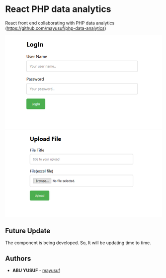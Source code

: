 # React PHP data analytics 

React front end collaborating with PHP data analytics (https://github.com/mayusuf/php-data-analytics)

![Screenshot](public/login.png)
![Screenshot](public/upload_file.png)

## Future Update
The component is being developed. So, It will be updating time to time.  

## Authors

* **ABU YUSUF** - [mayusuf](https://github.com/mayusuf)